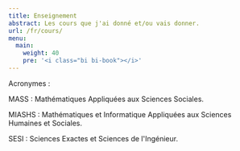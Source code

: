 ```yaml
---
title: Enseignement
abstract: Les cours que j'ai donné et/ou vais donner.
url: /fr/cours/
menu:
  main:
    weight: 40
    pre: '<i class="bi bi-book"></i>'
---
```


Acronymes :

MASS
: Mathématiques Appliquées aux Sciences Sociales.

MIASHS
: Mathématiques et Informatique Appliquées aux Sciences Humaines et Sociales.

SESI
: Sciences Exactes et Sciences de l'Ingénieur.
